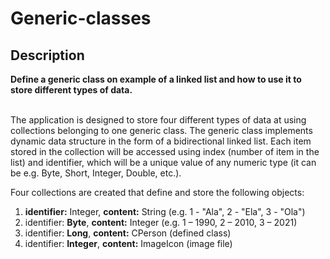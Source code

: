 # Generic-classes

<h2>Description</h2>
<b>
  Define a generic class on example of a linked list and how to use it to store different types of data.
</b> 
</br></br>
<p>
  The application is designed to store four different types of data at
  using collections belonging to one generic class. The generic class implements
  dynamic data structure in the form of a bidirectional linked list.
  Each item stored in the collection will be accessed using
  index (number of item in the list) and identifier, which will be a unique value of any
  numeric type (it can be e.g. Byte, Short, Integer, Double, etc.).
</p>
<p>
Four collections are created that define and store the following objects:
</p>
<ol>
  <li><b>identifier:</b> Integer, <b>content:</b> String (e.g. 1 - "Ala", 2 - "Ela", 3 - "Ola")</li>
  <li>identifier: <b>Byte</b>, <b>content:</b> Integer (e.g. 1 – 1990, 2 – 2010, 3 – 2021)</li>
  <li>identifier: <b>Long</b>, <b>content:</b> CPerson (defined class)</li>
  <li>identifier: <b>Integer</b>, <b>content:</b> ImageIcon (image file)</li>
</ol>

